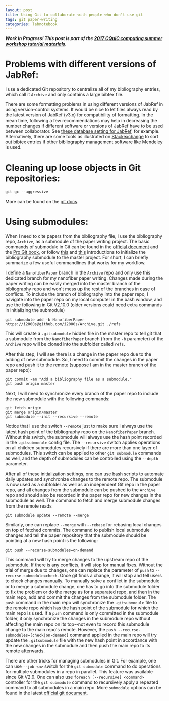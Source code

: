 ```yaml
---
layout: post
title: Using Git to collaborate with people who don't use git
tags: git paper-writing
categories: labnotebook
---
```

***Work In Progress! This post is part of the [2017 CQuIC computing summer workshop tutorial materials](https://cquic.github.io/summer17-computing-workshop/).***

Problems with different versions of JabRef:
==========================================
I use a dedicated Git repository to centralize all of my bibliography entries, which call it `Archive` and only contains a large bibtex file.

There are some formatting problems in using different versions of JabRef in using version-control systems.
It would be nice to let files always read by the latest version of JabRef (v3.x) for compatibility of formatting.
In the mean time, following a few recommendations may help in decreasing the number changes if different software or versions of JabRef have to be used between collaborator.
See [these database setting for JabRef](http://help.jabref.org/en/SharedBibFile), for example.
Alternatively, there are some tools as illustrated on [Stackexchange](http://unix.stackexchange.com/questions/31266/how-to-sort-by-whatever-key-bibtex-entries-in-bib-file) to sort out bibtex entries if other bibliography management software like Mendeley is used.

Cleaning up loose objects in Git repositories:
=============================================
```
git gc --aggressive
```
More can be found on the [git docs](https://git-scm.com/docs/git-gc).

Using submodules:
================
When I need to cite papers from the bibliography file, I use the bibliography repo, `Archive`, as a submodule of the paper writing project.
The basic commands of submodule in Git can be found in the [official document](https://git-scm.com/docs/git-submodule) and the [Pro Git book](https://git-scm.com/book/en/v2/Git-Tools-Submodules), or follow [this](https://github.com/blog/2104-working-with-submodules) and [this](http://komodoide.com/blog/2014-05/git-submodules/) introductions to initialize the bibliography submodule to the master project.
For short, I can briefly summarize a few useful commandlines that works for my workflow.

I define a `NanofiberPaper` branch in the `Archive` repo and only use this dedicated branch for my nanofiber paper writing.
Changes made during the paper writing can be easily merged into the master branch of the bibliography repo and won't mess up the rest of the branches in case of conflicts.
To include the branch of bibliography into the paper repo, I navigate into the paper repo on my local computer in the bash window, and use the following in Git V2.10.0 (older versions could need extra commands in initializing the submodule)
```
git submodule add -b NanofiberPaper https://i2000s@github.com/i2000s/Archive.git ./refs
```
This will create a `.gitsubmodule` hidden file in the master repo to tell git that a submodule from the `NanofiberPaper` branch (from the `-b` parameter) of the `Archive` repo will be cloned into the subfolder called `refs`.

After this step, I will see there is a change in the paper repo due to the adding of new submodule.
So, I need to commit the changes in the paper repo and push it to the remote (suppose I am in the master branch of the paper repo):
```
git commit -am "Add a bibliography file as a submodule."
git push origin master
```

Next, I will need to synchronize every branch of the paper repo to include the new submodule with the following commands:
```
git fetch origin
git merge origin/master
git submodule --init --recursive --remote
```
Notice that I use the switch `--remote` just to make sure I always use the latest hash point of the bibliography repo on the `NanofiberPaper` branch.
Without this switch, the submodule will always use the hash point recorded in the `.gitsubmodule` config file.
The `--recursive` switch applies operations on all children submodules recursively if there are more than one layer of submodules.
This switch can be applied to other `git submodule` commands as well, and the depth of submodules can be controlled using the `--depth` parameter.  

After all of these initialization settings, one can use bash scripts to automate daily updates and synchronize changes to the remote repo.
The submodule is now used as a subfolder as well as an independent Git repo in the paper repo, and all changes from the submodule can be pushed to the `Archive` repo and should also be recorded in the paper repo for new changes in the submodule as well.
The command to fetch and merge submodule changes from the remote reads
```
git submodule update --remote --merge
```
Similarly, one can replace `--merge` with `--rebase` for rebasing local changes on top of fetched commits.
The command to publish local submodule changes and tell the paper repository that the submodule should be pointing at a new hash point is the following:
```
git push --recurse-submodules=on-demand
```
This command will try to merge changes to the upstream repo of the submodule. If there is any conflicts, it will stop for manual fixes.
Without the trial of merge due to changes, one can replace the parameter of `push` to `--recurse-submodule=check`. Once git finds a change, it will stop and tell users to check changes manually.
To manually solve a conflict in the submodule or to merge a submodule change, one has to go into the submodule folder to fix the problem or do the merge as for a separated repo, and then in the main repo, add and commit the changes from the submodule folder.
The `push` command in the main repo will synchronize the `.gitsubmodule` file to the remote repo which has the hash point of the submodule for which the main repo is used.
If a `push` command is only committed in the submodule folder, it only synchronize the changes in the submodule repo without affecting the main repo on its top--not even to record this submodule change to the main repo's remote.
However, the `push --recurse-submodules=[check|on-demand]` command applied in the main repo will try update the `.gitsubmodule` file with the new hash point in accordance with the new changes in the submodule and then push the main repo to its remote afterwards.

There are other tricks for managing submodules in Git.
For example, one can use `--job <n>` switch for the `git submodule` command to do operations for multiple submodules in a repo in parallel.
This feature was available since Git V2.9.
One can also use `foreach [--recursive] <command>` controller for the `git submodule` command to recursively apply a repeated command to all submodules in a main repo.
More `submodule` options can be found in the latest [official git document](https://git-scm.com/docs/git-submodule).
